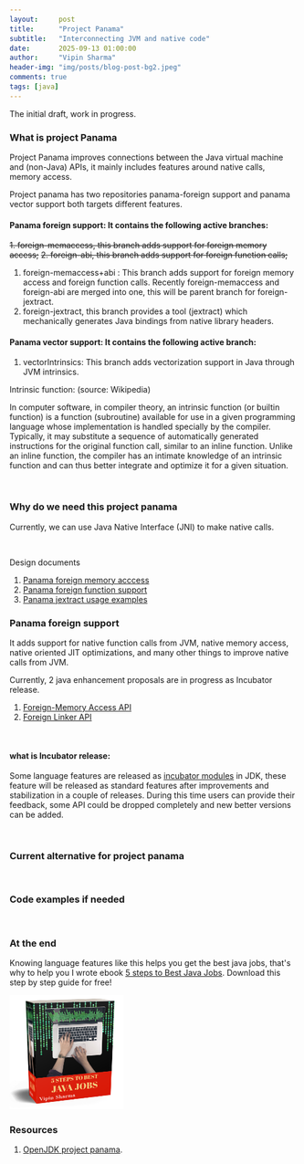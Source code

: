 ```yaml
---
layout:     post
title:      "Project Panama"
subtitle:   "Interconnecting JVM and native code"
date:       2025-09-13 01:00:00
author:     "Vipin Sharma"
header-img: "img/posts/blog-post-bg2.jpeg"
comments: true
tags: [java]
---
```


The initial draft, work in progress.

<!-- Attention -->
### What is project Panama

<!--Project Panama is designed to incubate a series of components for eventual inclusion in the JDK, via curated merge.-->
Project Panama improves connections between the Java virtual machine and (non-Java) APIs, it mainly includes features around native calls, memory access.

Project panama has two repositories panama-foreign support and panama vector support both targets different features.

#### Panama foreign support: It contains the following active branches:

~~1. foreign-memaccess, this branch adds support for foreign memory access;~~
~~2. foreign-abi, this branch adds support for foreign function calls;~~
1. foreign-memaccess+abi : This branch adds support for foreign memory access and foreign function calls. Recently foreign-memaccess and foreign-abi are merged into one, this will be parent branch for foreign-jextract.
2. foreign-jextract, this branch provides a tool (jextract) which mechanically generates Java bindings from native library headers.



#### Panama vector support: It contains the following active branch:
1. vectorIntrinsics: This branch adds vectorization support in Java through JVM intrinsics.

Intrinsic function: (source: Wikipedia)

In computer software, in compiler theory, an intrinsic function (or builtin function) is a function (subroutine) available for use in a given programming language whose implementation is handled specially by the compiler. Typically, it may substitute a sequence of automatically generated instructions for the original function call, similar to an inline function. Unlike an inline function, the compiler has an intimate knowledge of an intrinsic function and can thus better integrate and optimize it for a given situation.


<br>

<!-- Interest -->
### Why do we need this project panama

Currently, we can use Java Native Interface (JNI) to make native calls. 
<!-- in some cases we can use `sun.misc.Unsafe` as well. -->

<br>

Design documents
1.    [Panama foreign memory acccess](https://github.com/openjdk/panama-foreign/blob/foreign-jextract/doc/panama_memaccess.md)
2.    [Panama foreign function support](https://github.com/openjdk/panama-foreign/blob/foreign-jextract/doc/panama_ffi.md)
3.    [Panama jextract usage examples](https://github.com/openjdk/panama-foreign/blob/foreign-jextract/doc/panama_jextract.md)


### Panama foreign support

It adds support for native function calls from JVM, native memory access, native oriented JIT optimizations, and many other things to improve native calls from JVM.

Currently, 2 java enhancement proposals are in progress as Incubator release.

1. [Foreign-Memory Access API](https://openjdk.java.net/jeps/393)
2. [Foreign Linker API](https://openjdk.java.net/jeps/389)

<br>

#### what is Incubator release:

Some language features are released as [incubator modules](https://openjdk.java.net/jeps/11) in JDK, these feature will be released as standard features after improvements and stabilization in a couple of releases. During this time users can provide their feedback, some API could be dropped completely and new better versions can be added.

<br>

### Current alternative for project panama
<!--JNA, JNR and BridJ are popular libraries which are wrapper around JNI so Java developers 
can write java code to make native calls.-->

<br>

<!-- Desire -->
### Code examples if needed


<br>

### At the end

Knowing language features like this helps you get the best java jobs, that's why to help you I wrote ebook [5 steps to Best Java Jobs](https://jfeatures.com/). Download this step by step guide for free!

[<img src="../img/ebook_upd.png" width="200" height="200">](https://jfeatures.com/)


### Resources
1. [OpenJDK project panama](https://openjdk.java.net/projects/panama).